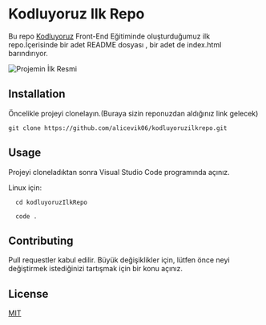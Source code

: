
# Kodluyoruz Ilk Repo
Bu repo [Kodluyoruz](https://kodluyoruz.org/tr/kodluyoruz/) Front-End Eğitiminde oluşturduğumuz ilk repo.İçerisinde bir adet README dosyası , bir adet de index.html barındırıyor.

![Projemin İlk Resmi](C:\Projects\turkcellOdev\kodluyoruzilkrepo\projeResmi.PNG)

  

## Installation

Öncelikle projeyi clonelayın.(Buraya sizin reponuzdan aldığınız link gelecek)
```
git clone https://github.com/alicevik06/kodluyoruzilkrepo.git
```
  

## Usage

Projeyi cloneladıktan sonra Visual Studio Code programında açınız.

Linux için:

```
  cd kodluyoruzIlkRepo

  code . 
```


  

## Contributing

Pull requestler kabul edilir. Büyük değişiklikler için, lütfen önce neyi değiştirmek istediğinizi tartışmak için bir konu açınız.

  

## License

[MIT](https://choosealicense.com/licenses/mit/)
